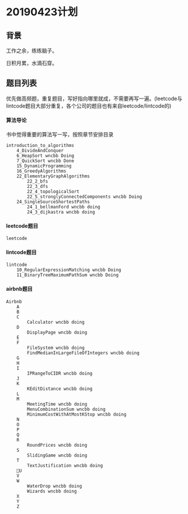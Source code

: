 # 20190423计划

## 背景
工作之余，练练脑子。

日积月累，水滴石穿。

## 题目列表

优先做高频题，重复题目，写好指向哪里就成，不需要再写一遍。(leetcode与lintcode题目大部分重复，各个公司的题目也有来自leetcode/lintcode的)

#### 算法导论
书中觉得重要的算法写一写，按照章节安排目录
``` 
introduction_to_algorithms
    4_DivideAndConquer
    6_HeapSort wncbb Doing
    7_QuickSort wncbb Done
    15_DynamicProgramming
    16_GreedyAlgorithms
    22_ElementaryGraphAlgorithms
        22_2_bfs
        22_3_dfs
        22_4_topologicalSort
        22_5_stronglyConnectedComponents wncbb Doing
    24_SingleSourceShortestPaths
        24_1_bellmanFord wncbb doing
        24_3_dijkastra wncbb doing
```


#### leetcode题目
```
leetcode
```

#### lintcode题目
```
lintcode
    10_RegularExpressionMatching wncbb Doing 
    11_BinaryTreeMaximumPathSum wncbb Doing  
```

#### airbnb题目
```
Airbnb
    A
    B
    C
        Calculator wncbb doing
    D
        DisplayPage wncbb doing
    E
    F
        FileSystem wncbb doing
        FindMedianInLargeFileOfIntegers wncbb doing
    G
    H
    I
        IPRangeToCIDR wncbb doing
    J
    K
        KEditDistance wncbb doing
    L
    M
        MeetingTime wncbb doing
        MenuCombinationSum wncbb doing
        MinimumCostWithAtMostKStop wncbb doing
    N
    O
    P
    Q
    R
        RoundPrices wncbb doing
    S
        SlidingGame wncbb doing
    T
        TextJustification wncbb doing
    U
    V
    W
        WaterDrop wncbb doing
        Wizards wncbb doing
    X
    Y
    Z
```

